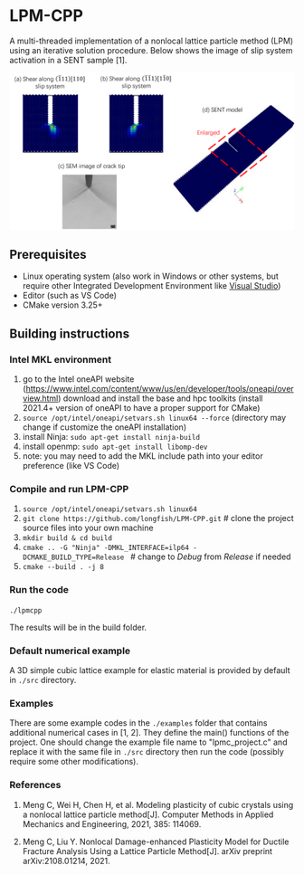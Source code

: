 # LPM-CPP
A multi-threaded implementation of a nonlocal lattice particle method (LPM) using an iterative solution procedure. Below shows the image of slip system activation in a SENT sample [1].

![Slip](slip_system.png)

## Prerequisites
- Linux operating system (also work in Windows or other systems, but require other Integrated Development Environment like [Visual Studio](https://visualstudio.microsoft.com/))
- Editor (such as VS Code)
- CMake version 3.25+

## Building instructions

### Intel MKL environment
1. go to the Intel oneAPI website (https://www.intel.com/content/www/us/en/developer/tools/oneapi/overview.html) download and install the base and hpc toolkits (install 2021.4+ version of oneAPI to have a proper support for CMake)
2. `source /opt/intel/oneapi/setvars.sh linux64 --force` (directory may change if customize the oneAPI installation)
3. install Ninja: `sudo apt-get install ninja-build`
4. install openmp: `sudo apt-get install libomp-dev`
5. note: you may need to add the MKL include path into your editor preference (like VS Code)

### Compile and run LPM-CPP
1. `source /opt/intel/oneapi/setvars.sh linux64 `
2. `git clone https://github.com/longfish/LPM-CPP.git`  # clone the project source files into your own machine
3. `mkdir build & cd build`
4. `cmake .. -G "Ninja" -DMKL_INTERFACE=ilp64 -DCMAKE_BUILD_TYPE=Release ` # change to *Debug* from *Release* if needed
5. `cmake --build . -j 8`

### Run the code
`./lpmcpp`

The results will be in the build folder.

### Default numerical example
A 3D simple cubic lattice example for elastic material is provided by default in `./src` directory.

### Examples
There are some example codes in the `./examples` folder that contains additional numerical cases in [1, 2]. They define the main() functions of the project. One should change the example file name to "lpmc_project.c" and replace it with the same file in `./src` directory then run the code (possibly require some other modifications).

### References
1. Meng C, Wei H, Chen H, et al. Modeling plasticity of cubic crystals using a nonlocal lattice particle method[J]. Computer Methods in Applied Mechanics and Engineering, 2021, 385: 114069.

2. Meng C, Liu Y. Nonlocal Damage-enhanced Plasticity Model for Ductile Fracture Analysis Using a Lattice Particle Method[J]. arXiv preprint arXiv:2108.01214, 2021.
